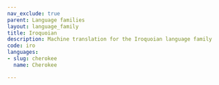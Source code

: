 ```yaml
---
nav_exclude: true
parent: Language families
layout: language_family
title: Iroquoian
description: Machine translation for the Iroquoian language family
code: iro
languages:
- slug: cherokee
  name: Cherokee

---
```


